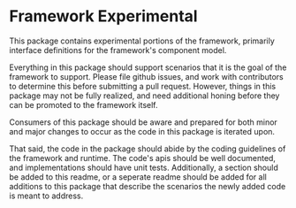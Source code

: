 # Framework Experimental

This package contains experimental portions of the framework, primarily interface definitions for the framework's component model.

Everything in this package should support scenarios that it is the goal of the framework to support. Please file github issues, and work with contributors to determine this before submitting a pull request. However, things in this package may not be fully realized, and need additional honing before they can be promoted to the framework itself.

Consumers of this package should be aware and prepared for both minor and major changes to occur as the code in this package is iterated upon.

That said, the code in the package should abide by the coding guidelines of the framework and runtime. The code's apis should be well documented, and implementations should have unit tests. Additionally, a section should be added to this readme, or a seperate readme should be added for all additions to this package that describe the scenarios the newly added code is meant to address.
